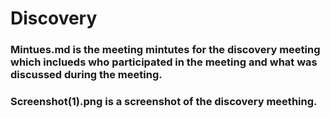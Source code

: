 # Discovery

### Mintues.md is the meeting mintutes for the discovery meeting which inclueds who participated in the meeting and what was discussed during the meeting.
### Screenshot(1).png is a screenshot of the discovery meething.
